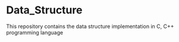 # Data_Structure
This repository contains the data structure implementation in C, C++ programming language

